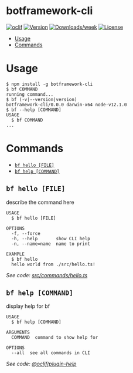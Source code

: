 botframework-cli
================



[![oclif](https://img.shields.io/badge/cli-oclif-brightgreen.svg)](https://oclif.io)
[![Version](https://img.shields.io/npm/v/botframework-cli.svg)](https://npmjs.org/package/botframework-cli)
[![Downloads/week](https://img.shields.io/npm/dw/botframework-cli.svg)](https://npmjs.org/package/botframework-cli)
[![License](https://img.shields.io/npm/l/botframework-cli.svg)](https://github.com/Microsoft/botframework-cli/blob/master/package.json)

<!-- toc -->
* [Usage](#usage)
* [Commands](#commands)
<!-- tocstop -->
# Usage
<!-- usage -->
```sh-session
$ npm install -g botframework-cli
$ bf COMMAND
running command...
$ bf (-v|--version|version)
botframework-cli/0.0.0 darwin-x64 node-v12.1.0
$ bf --help [COMMAND]
USAGE
  $ bf COMMAND
...
```
<!-- usagestop -->
# Commands
<!-- commands -->
* [`bf hello [FILE]`](#bf-hello-file)
* [`bf help [COMMAND]`](#bf-help-command)

## `bf hello [FILE]`

describe the command here

```
USAGE
  $ bf hello [FILE]

OPTIONS
  -f, --force
  -h, --help       show CLI help
  -n, --name=name  name to print

EXAMPLE
  $ bf hello
  hello world from ./src/hello.ts!
```

_See code: [src/commands/hello.ts](https://github.com/Microsoft/botframework-cli/blob/v0.0.0/src/commands/hello.ts)_

## `bf help [COMMAND]`

display help for bf

```
USAGE
  $ bf help [COMMAND]

ARGUMENTS
  COMMAND  command to show help for

OPTIONS
  --all  see all commands in CLI
```

_See code: [@oclif/plugin-help](https://github.com/oclif/plugin-help/blob/v2.1.6/src/commands/help.ts)_
<!-- commandsstop -->
